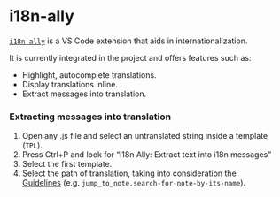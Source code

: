 # i18n-ally
[`i18n-ally`](https://github.com/lokalise/i18n-ally) is a VS Code extension that aids in internationalization.

It is currently integrated in the project and offers features such as:

*   Highlight, autocomplete translations.
*   Display translations inline.
*   Extract messages into translation.

### Extracting messages into translation

1.  Open any .js file and select an untranslated string inside a template (`TPL`).
2.  Press Ctrl+P and look for “i18n Ally: Extract text into i18n messages”
3.  Select the first template.
4.  Select the path of translation, taking into consideration the  <a class="reference-link" href="Guidelines.md">Guidelines</a> (e.g. `jump_to_note.search-for-note-by-its-name`).